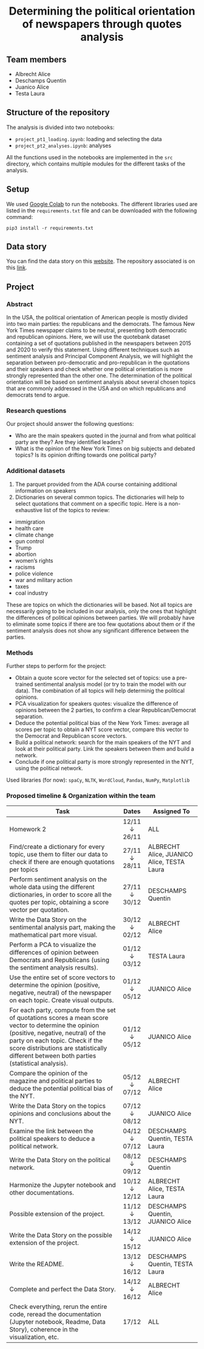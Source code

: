 <h1 align="center">
Determining the political orientation of newspapers through quotes analysis
</h1>

## Team members

- Albrecht Alice
- Deschamps Quentin
- Juanico Alice
- Testa Laura

## Structure of the repository

The analysis is divided into two notebooks:

- `project_pt1_loading.ipynb`: loading and selecting the data
- `project_pt2_analyses.ipynb`: analyses

All the functions used in the notebooks are implemented in the `src` directory,
which contains multiple modules for the different tasks of the analysis.

## Setup

We used [Google Colab](https://research.google.com/colaboratory/) to run the
notebooks. The different libraries used are listed in the `requirements.txt`
file and can be downloaded with the following command:
```
pip3 install -r requirements.txt
```

## Data story

You can find the data story on this [website](https://quentin18.github.io/newspapers/).
The repository associated is on this [link](https://github.com/Quentin18/newspapers).

## Project

### Abstract

In the USA, the political orientation of American people is mostly divided into two main parties: the republicans and the democrats. The famous New York Times newspaper claims to be neutral, presenting both democratic and republican opinions. Here, we will use the quotebank dataset containing a set of quotations published in the newspapers between 2015 and 2020 to verify this statement. Using different techniques such as sentiment analysis and Principal Component Analysis, we will highlight the separation between pro-democratic and pro-republican in the quotations and their speakers and check whether one political orientation is more strongly represented than the other one. The determination of the political orientation will be based on sentiment analysis about several chosen topics that are commonly addressed in the USA and on which republicans and democrats tend to argue.

### Research questions

Our project should answer the following questions:
- Who are the main speakers quoted in the journal and from what political party are they? Are they identified leaders?
- What is the opinion of the New York Times on big subjects and debated topics? Is its opinion drifting towards one political party?

### Additional datasets

1. The parquet provided from the ADA course containing additional information on speakers
2. Dictionaries on several common topics. The dictionaries will help to select quotations that comment on a specific topic. Here is a non-exhaustive list of the topics to review:
- immigration
- health care
- climate change
- gun control
- Trump
- abortion
- women’s rights
- racisms
- police violence
- war and military action
- taxes
- coal industry

These are topics on which the dictionaries will be based. Not all topics are necessarily going to be included in our analysis, only the ones that highlight the differences of political opinions between parties. We will probably have to eliminate some topics if there are too few quotations about them or if the sentiment analysis does not show any significant difference between the parties.

### Methods

Further steps to perform for the project:
- Obtain a quote score vector for the selected set of topics: use a pre-trained sentimental analysis model (or try to train the model with our data). The combination of all topics will help determinig the political opinions.
- PCA visualization for speakers quotes: visualize the difference of opinions between the 2 parties, to confirm a clear Republican/Democrat separation.
- Deduce the potential political bias of the New York Times: average all scores per topic to obtain a NYT score vector, compare this vector to the Democrat and Republican score vectors.
- Build a political network: search for the main speakers of the NYT and look at their political party. Link the speakers between them and build a network. 
- Conclude if one political party is more strongly represented in the NYT, using the political network.

Used libraries (for now): `spaCy`, `NLTK`, `WordCloud`, `Pandas`, `NumPy`, `Matplotlib`

### Proposed timeline & Organization within the team

| Task                                                 | Dates                                            | Assigned To
| -----------------------------------------------------| :----------------------------------------------: | ------------------------------------------------
| Homework 2                                           | 12/11 ↓ 26/11                                    | ALL
| Find/create a dictionary for every topic, use them to filter our data to check if there are enough quotations per topics  | 27/11 ↓ 28/11  |ALBRECHT Alice, JUANICO Alice, TESTA Laura
| Perform sentiment analysis on the whole data using the different dictionaries, in order to score all the quotes per topic, obtaining a score vector per quotation.   | 27/11 ↓ 30/12 | DESCHAMPS Quentin
| Write the Data Story on the sentimental analysis part, making the mathematical part more visual. | 30/12 ↓ 02/12 | ALBRECHT Alice
| Perform a PCA to visualize the differences of opinion between Democrats and Republicans (using the sentiment analysis results). | 01/12 ↓ 03/12 | TESTA Laura 
| Use the entire set of score vectors to determine the opinion (positive, negative, neutral) of the newspaper on each topic. Create visual outputs. | 01/12 ↓ 05/12 | JUANICO Alice
| For each party, compute from the set of quotations scores a mean score vector to determine the opinion (positive, negative, neutral) of the party on each topic. Check if the score distributions are statistically different between both parties (statistical analysis). | 01/12 ↓ 05/12 | JUANICO Alice
| Compare the opinion of the magazine and political parties to deduce the potential political bias of the NYT. | 05/12 ↓ 07/12 | ALBRECHT Alice
| Write the Data Story on the topics opinions and conclusions about the NYT. | 07/12 ↓ 08/12 | JUANICO Alice
| Examine the link between the political speakers to deduce a political network. | 04/12 ↓ 07/12 | DESCHAMPS Quentin, TESTA Laura
| Write the Data Story on the political network. | 08/12 ↓ 09/12 | DESCHAMPS Quentin
| Harmonize the Jupyter notebook and other documentations. | 10/12 ↓ 12/12 | ALBRECHT Alice, TESTA Laura
| Possible extension of the project. | 11/12 ↓ 13/12 | DESCHAMPS Quentin, JUANICO Alice
| Write the Data Story on the possible extension of the project. | 14/12 ↓ 15/12 | JUANICO Alice
| Write the README. | 13/12 ↓ 16/12 | DESCHAMPS Quentin, TESTA Laura
| Complete and perfect the Data Story. | 14/12   ↓ 16/12 | ALBRECHT Alice
| Check everything, rerun the entire code, reread the documentation (Jupyter notebook, Readme, Data Story), coherence in the visualization, etc. | 17/12 | ALL
